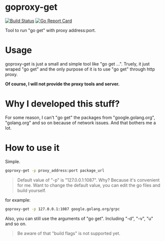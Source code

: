 # goproxy-get

[![Build Status](https://www.travis-ci.org/alfred-zhong/goproxy-get.svg?branch=master)](https://www.travis-ci.org/alfred-zhong/goproxy-get) [![Go Report Card](https://goreportcard.com/badge/github.com/alfred-zhong/goproxy-get)](https://goreportcard.com/report/github.com/alfred-zhong/goproxy-get)

Tool to run "go get" with proxy address:port.

# Usage

goproxy-get is just a small and simple tool like "go get ...". Truely, it just wraped "go get" and the only purpose of it is to use "go get" through http proxy. 

**Of course, I will not provide the proxy tools and server.**

# Why I developed this stuff?

For some reason, I can't "go get" the packages from "google.golang.org", "golang.org" and so on because of network issues. And that bothers me a lot.

# How to use it

Simple.

```bash
goproxy-get -p proxy_address:port package_url
```

> Default value of "-p" is "127.0.0.1:1087". Why? Because it's convenient for me. Want to change the default value, you can edit the go files and build yourself.

for example:

```bash
goproxy-get -p 127.0.0.1:1087 google.golang.org/grpc
```

Also, you can still use the arguments of "go get". Including "-d", "-v", "u" and so on.

> Be aware of that "build flags" is not supported yet.
